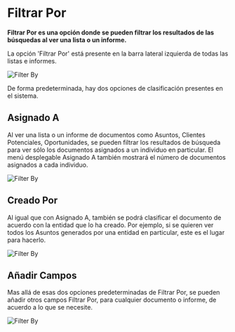 <!-- add-breadcrumbs -->
# Filtrar Por

**Filtrar Por es una opción donde se pueden filtrar los resultados de las búsquedas al ver una lista o un informe.** 

La opción 'Filtrar Por' está presente en la barra lateral izquierda de todas las listas e informes. 

![Filter By](/docs/assets/img/using-erpnext/using-filter-by-1.png)

De forma predeterminada, hay dos opciones de clasificación presentes en el sistema. 

## Asignado A

Al ver una lista o un informe de documentos como Asuntos, Clientes Potenciales, Oportunidades, se pueden filtrar los resultados de búsqueda para ver sólo los documentos asignados a un individuo en particular. El menú desplegable Asignado A también mostrará el número de documentos asignados a cada individuo. 

![Filter By](/docs/assets/img/using-erpnext/using-filter-by-2.png)

## Creado Por

Al igual que con Asignado A, también se podrá clasificar el documento de acuerdo con la entidad que lo ha creado. Por ejemplo, si se quieren ver todos los Asuntos generados por una entidad en particular, este es el lugar para hacerlo. 

![Filter By](/docs/assets/img/using-erpnext/using-filter-by-3.png)

## Añadir Campos

Mas allá de esas dos opciones predeterminadas de Filtrar Por, se pueden añadir otros campos Filtrar Por, para cualquier documento o informe, de acuerdo a lo que se necesite. 

![Filter By](/docs/assets/img/using-erpnext/using-filter-by-1.gif)
